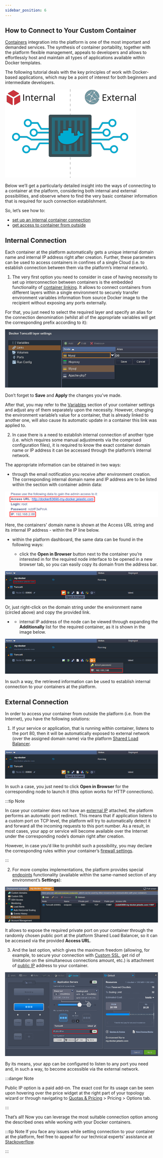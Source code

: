 ```yaml
---
sidebar_position: 6
---
```


## How to Connect to Your Custom Container

[Containers](http://localhost:3000/docs/Container/Container%20Types) integration into the platform is one of the most important and demanded services. The synthesis of container portability, together with the platform flexible management, appeals to developers and allows to effortlessly host and maintain all types of applications available within Docker templates.

The following tutorial deals with the key principles of work with Docker-based applications, which may be a point of interest for both beginners and intermediate developers.

<div style={{
    display:'flex',
    justifyContent: 'center',
    margin: '0 0 1rem 0'
}}>

![Locale Dropdown](./img/ConnectToCustomContainer/01-container-internal-external-connection.png)

</div>

Below we’ll get a particularly detailed insight into the ways of connecting to a container at the platform, considering both internal and external possibilities, and observe where to find the very basic container information that is required for such connection establishment.

So, let’s see how to:

- [set up an internal container connection](http://localhost:3000/docs/Container/Connect%20to%20Custom%20Container#internal-connection)
- [get access to container from outside](http://localhost:3000/docs/Container/Connect%20to%20Custom%20Container#external-connection)

## Internal Connection

Each container at the platform automatically gets a unique internal domain name and internal IP address right after creation. Further, these parameters can be used to access containers in confines of a single Cloud (i.e. to establish connection between them via the platform’s internal network).

1. The very first option you need to consider in case of having necessity to set up interconnection between containers is the embedded functionality of [container linking](http://localhost:3000/docs/Container/Container%20Configuration/Links). It allows to connect containers from different layers within a single environment to securely transfer environment variables information from source Docker image to the recipient without exposing any ports externally.

For that, you just need to select the required layer and specify an alias for the connection denomination (whilst all of the appropriate variables will get the corresponding prefix according to it):

<div style={{
    display:'flex',
    justifyContent: 'center',
    margin: '0 0 1rem 0'
}}>

![Locale Dropdown](./img/ConnectToCustomContainer/02.png)

</div>

Don’t forget to **Save** and **Apply** the changes you’ve made.

After that, you may refer to the [Variables](http://localhost:3000/docs/Container/Container%20Configuration/Variables) section of your container settings and adjust any of them separately upon the necessity. However, changing the environment variable’s value for a container, that is already linked to another one, will also cause its automatic update in a container this link was applied to.

2. In case there is a need to establish internal connection of another type (i.e. which requires some manual adjustments via the comprised configuration files), it is required to know the exact container domain name or IP address it can be accessed through the platform’s internal network.

The appropriate information can be obtained in two ways:

- through the email notification you receive after environment creation. The corresponding internal domain name and IP address are to be listed within the section with container admin data:

<div style={{
    display:'flex',
    justifyContent: 'center',
    margin: '0 0 1rem 0'
}}>

![Locale Dropdown](./img/ConnectToCustomContainer/03.png)

</div>

Here, the containers' domain name is shown at the Access URL string and its internal IP address - within the IP line below.

- within the platform dashboard, the same data can be found in the following ways:

  - click the **Open in Browser** button next to the container you’re interested in for the required node interface to be opened in a new browser tab, so you can easily copy its domain from the address bar.

<div style={{
    display:'flex',
    justifyContent: 'center',
    margin: '0 0 1rem 0'
}}>

![Locale Dropdown](./img/ConnectToCustomContainer/04.png)

</div>

Or, just right-click on the domain string under the environment name (circled above) and copy the provided link.

- - internal IP address of the node can be viewed through expanding the **Additionally** list for the required container, as it is shown in the image below.

![Locale Dropdown](./img/ConnectToCustomContainer/05.png)

In such a way, the retrieved information can be used to establish internal connection to your containers at the platform.

## External Connection

In order to access your container from outside the platform (i.e. from the Internet), you have the following solutions:

1. If your service or application, that is running within container, listens to the port 80, then it will be automatically exposed to external network (over the assigned domain name) via the platform [Shared Load Balancer](http://localhost:3000/docs/ApplicationSetting/External%20Access%20To%20Applications/Shared%20Load%20Balancer).

![Locale Dropdown](./img/ConnectToCustomContainer/06.png)

In such a case, you just need to click **Open in Browser** for the corresponding node to launch it (this option works for HTTP connections).

:::tip Note

In case your container does not have an [external IP](http://localhost:3000/docs/ApplicationSetting/External%20Access%20To%20Applications/Public%20IP) attached, the platform performs an automatic port redirect. This means that if application listens to a custom port on TCP level, the platform will try to automatically detect it and forward all the incoming requests to this port number. As a result, in most cases, your app or service will become available over the Internet under the corresponding node’s domain right after creation.

However, in case you’d like to prohibit such a possibility, you may declare the corresponding rules within your container’s [firewall settings](http://localhost:3000/docs/ApplicationSetting/External%20Access%20To%20Applications/Container%20Firewall).

:::

2. For more complex implementations, the platform provides special [endpoints](http://localhost:3000/docs/ApplicationSetting/External%20Access%20To%20Applications/Endpoints) functionality (available within the same-named section of any environment’s **Settings**):

![Locale Dropdown](./img/ConnectToCustomContainer/07.png)

It allows to expose the required private port on your container through the randomly chosen public port at the platform Shared Load Balancer, so it can be accessed via the provided **Access URL**.

3. And the last option, which gives the maximum freedom (allowing, for example, to secure your connection with [Custom SSL](http://localhost:3000/docs/ApplicationSetting/SSL/Custom%20SSL), get rid of limitation on the simultaneous connections amount, etc.) is attachment of [public IP](http://localhost:3000/docs/ApplicationSetting/External%20Access%20To%20Applications/Public%20IP) address to your container.

![Locale Dropdown](./img/ConnectToCustomContainer/08.png)

By its means, your app can be configured to listen to any port you need and, in such a way, to become accessible via the external network.

:::danger Note

Public IP option is a paid add-on. The exact cost for its usage can be seen upon hovering over the price widget at the right part of your topology wizard or through navigating to [Quotas & Pricing](http://localhost:3000/docs/Account&Pricing/Resource%20Charging/Pricing%20FAQ#how-much-do-resources-cost) > Pricing > Options tab.

:::

That’s all! Now you can leverage the most suitable connection option among the described ones while working with your Docker containers.

:::tip Note
If you face any issues while setting connection to your container at the platform, feel free to appeal for our technical experts' assistance at [Stackoverflow](https://stackoverflow.com/questions/tagged/jelastic).

:::
